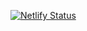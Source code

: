 [![Netlify Status](https://api.netlify.com/api/v1/badges/bbc6f4c4-2418-4ea2-9d6c-7812f93a7b0f/deploy-status)](https://app.netlify.com/sites/digital-market-square01/deploys)